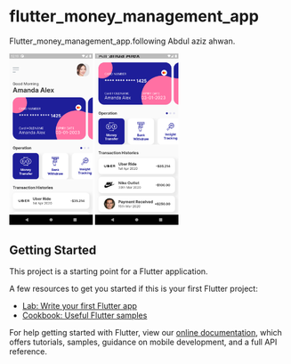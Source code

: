 # flutter_money_management_app

Flutter_money_management_app.following Abdul aziz ahwan.

<img src="images/Screenshot_1619764964.png" width=150/>       <img src="images/Screenshot_1619764971.png" width=150/>

## Getting Started

This project is a starting point for a Flutter application.

A few resources to get you started if this is your first Flutter project:

- [Lab: Write your first Flutter app](https://flutter.dev/docs/get-started/codelab)
- [Cookbook: Useful Flutter samples](https://flutter.dev/docs/cookbook)

For help getting started with Flutter, view our
[online documentation](https://flutter.dev/docs), which offers tutorials,
samples, guidance on mobile development, and a full API reference.
